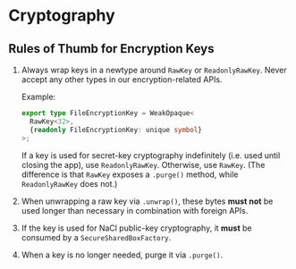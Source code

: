 # Cryptography

## Rules of Thumb for Encryption Keys

1. Always wrap keys in a newtype around `RawKey` or `ReadonlyRawKey`. Never accept any other types
   in our encryption-related APIs.

   Example:

   ```typescript
   export type FileEncryptionKey = WeakOpaque<
     RawKey<32>,
     {readonly FileEncryptionKey: unique symbol}
   >;
   ```

   If a key is used for secret-key cryptography indefinitely (i.e. used until closing the app), use
   `ReadonlyRawKey`. Otherwise, use `RawKey`. (The difference is that `RawKey` exposes a `.purge()`
   method, while `ReadonlyRawKey` does not.)

2. When unwrapping a raw key via `.unwrap()`, these bytes **must not** be used longer than necessary
   in combination with foreign APIs.

3. If the key is used for NaCl public-key cryptography, it **must** be consumed by
   a `SecureSharedBoxFactory`.

4. When a key is no longer needed, purge it via `.purge()`.
